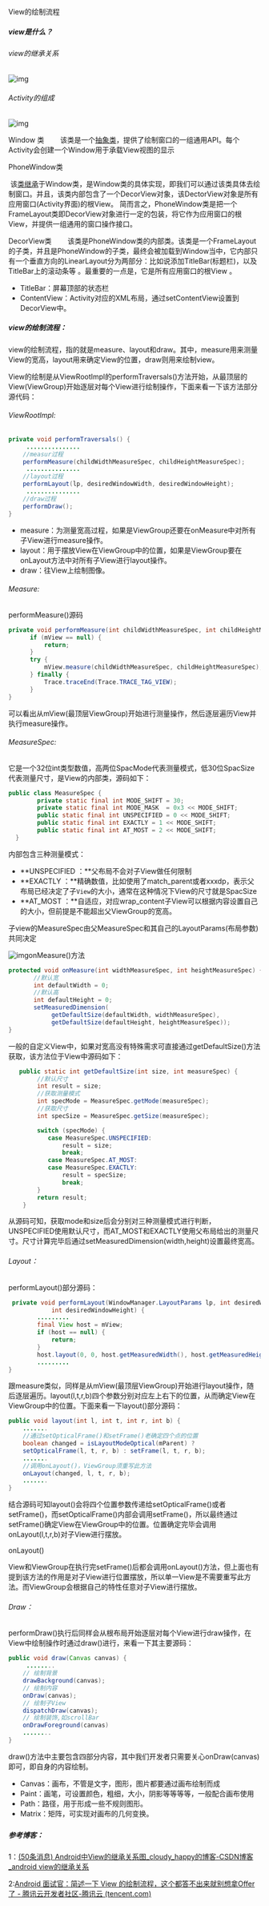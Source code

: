 View的绘制流程

##### view是什么？

###### view的继承关系

![img](https://img-blog.csdnimg.cn/20190815100748544.png?x-oss-process=image/watermark,type_ZmFuZ3poZW5naGVpdGk,shadow_10,text_aHR0cHM6Ly9ibG9nLmNzZG4ubmV0L3UwMTAxMjczMzI=,size_16,color_FFFFFF,t_70#pic_center)

###### Activity的组成

![img](https://img-blog.csdnimg.cn/20200927111003956.png?x-oss-process=image/watermark,type_ZmFuZ3poZW5naGVpdGk,shadow_10,text_aHR0cHM6Ly9ibG9nLmNzZG4ubmV0L2Nsb3VkeV9oYXBweQ==,size_16,color_FFFFFF,t_70#pic_center)

Window 类
　　该类是一个[抽象类](https://so.csdn.net/so/search?q=抽象类&spm=1001.2101.3001.7020)，提供了绘制窗口的一组通用API。每个Activity会创建一个Window用于承载View视图的显示

PhoneWindow类	

​		该[类继承](https://so.csdn.net/so/search?q=类继承&spm=1001.2101.3001.7020)于Window类，是Window类的具体实现，即我们可以通过该类具体去绘制窗口。并且，该类内部包含了一个DecorView对象，该DectorView对象是所有应用窗口(Activity界面)的根View。 简而言之，PhoneWindow类是把一个FrameLayout类即DecorView对象进行一定的包装，将它作为应用窗口的根View，并提供一组通用的窗口操作接口。

DecorView类
　　该类是PhoneWindow类的内部类。该类是一个FrameLayout的子类，并且是PhoneWindow的子类，最终会被加载到Window当中，它内部只有一个垂直方向的LinearLayout分为两部分：比如说添加TitleBar(标题栏)，以及TitleBar上的滚动条等 。最重要的一点是，它是所有应用窗口的根View 。

- TitleBar：屏幕顶部的状态栏
- ContentView：Activity对应的XML布局，通过setContentView设置到DecorView中。

##### view的绘制流程：

view的绘制流程，指的就是measure、layout和draw。其中，measure用来测量View的宽高，layout用来确定View的位置，draw则用来绘制view。

View的绘制是从ViewRootImpl的performTraversals()方法开始，从最顶层的View(ViewGroup)开始逐层对每个View进行绘制操作，下面来看一下该方法部分源代码：

###### ViewRootlmpl:

```java
private void performTraversals() {
     ...............
    //measur过程
    performMeasure(childWidthMeasureSpec, childHeightMeasureSpec);
     ...............
    //layout过程
    performLayout(lp, desiredWindowWidth, desiredWindowHeight);
     ...............
    //draw过程
    performDraw();
}
```

- measure：为测量宽高过程，如果是ViewGroup还要在onMeasure中对所有子View进行measure操作。
- layout：用于摆放View在ViewGroup中的位置，如果是ViewGroup要在onLayout方法中对所有子View进行layout操作。
- draw：往View上绘制图像。

###### Measure:

performMeasure()源码

```java
private void performMeasure(int childWidthMeasureSpec, int childHeightMeasureSpec) {
      if (mView == null) {
          return;
      }
      try {
          mView.measure(childWidthMeasureSpec, childHeightMeasureSpec);
      } finally {
          Trace.traceEnd(Trace.TRACE_TAG_VIEW);
      }
}
```

可以看出从mView(最顶层ViewGroup)开始进行测量操作，然后逐层遍历View并执行measure操作。

###### MeasureSpec:

它是一个32位int类型数值，高两位SpacMode代表测量模式，低30位SpacSize代表测量尺寸，是View的内部类，源码如下：

```java
public class MeasureSpec {
        private static final int MODE_SHIFT = 30;  
        private static final int MODE_MASK  = 0x3 << MODE_SHIFT;  
        public static final int UNSPECIFIED = 0 << MODE_SHIFT;  
        public static final int EXACTLY = 1 << MODE_SHIFT;  
        public static final int AT_MOST = 2 << MODE_SHIFT;  
  }
```

内部包含三种测量模式：

- **UNSPECIFIED ：**父布局不会对子View做任何限制
- **EXACTLY ：**精确数值，比如使用了match_parent或者xxxdp，表示父布局已经决定了子`View`的大小，通常在这种情况下View的尺寸就是SpacSize
- **AT_MOST ：**自适应，对应wrap_content子View可以根据内容设置自己的大小，但前提是不能超出父ViewGroup的宽高。

子view的MeasureSpec由父MeasureSpec和其自己的LayoutParams(布局参数)共同决定

![img](https://img-blog.csdnimg.cn/20190908173654848.jpg?x-oss-process=image/watermark,type_ZmFuZ3poZW5naGVpdGk,shadow_10,text_aHR0cHM6Ly9ibG9nLmNzZG4ubmV0L3poYW9xaW5tdXh1ZQ==,size_16,color_FFFFFF,t_70)onMeasure()方法

```java
protected void onMeasure(int widthMeasureSpec, int heightMeasureSpec) {
       //默认宽  
       int defaultWidth = 0;    
       //默认高
       int defaultHeight = 0;    
       setMeasuredDimension(
            getDefaultSize(defaultWidth, widthMeasureSpec),  
            getDefaultSize(defaultHeight, heightMeasureSpec));  
}
```

一般的自定义View中，如果对宽高没有特殊需求可直接通过getDefaultSize()方法获取，该方法位于View中源码如下：

```java
   public static int getDefaultSize(int size, int measureSpec) {
        //默认尺寸
        int result = size;
        //获取测量模式
        int specMode = MeasureSpec.getMode(measureSpec);
        //获取尺寸
        int specSize = MeasureSpec.getSize(measureSpec);

        switch (specMode) {
           case MeasureSpec.UNSPECIFIED:
               result = size;
               break;
           case MeasureSpec.AT_MOST:
           case MeasureSpec.EXACTLY:
               result = specSize;
               break;
        }
        return result;
    }
```

从源码可知，获取mode和size后会分别对三种测量模式进行判断，UNSPECIFIED使用默认尺寸，而AT_MOST和EXACTLY使用父布局给出的测量尺寸。尺寸计算完毕后通过setMeasuredDimension(width,height)设置最终宽高。

###### Layout：

performLayout()部分源码：

```java
 private void performLayout(WindowManager.LayoutParams lp, int desiredWindowWidth,
            int desiredWindowHeight) {
        .........
        final View host = mView;
        if (host == null) {
            return;
        }
        host.layout(0, 0, host.getMeasuredWidth(), host.getMeasuredHeight());
        .........
}
```

跟measure类似，同样是从mView(最顶层ViewGroup)开始进行layout操作，随后逐层遍历。layout(l,t,r,b)四个参数分别对应左上右下的位置，从而确定View在ViewGroup中的位置。下面来看一下layout()部分源码：

```java
public void layout(int l, int t, int r, int b) {
    .......
    //通过setOpticalFrame()和setFrame()老确定四个点的位置
    boolean changed = isLayoutModeOptical(mParent) ? 
    setOpticalFrame(l, t, r, b) : setFrame(l, t, r, b);
    .......
    //调用onLayout()，ViewGroup须重写此方法
    onLayout(changed, l, t, r, b);
    .......
}
```

结合源码可知layout()会将四个位置参数传递给setOpticalFrame()或者setFrame()，而setOpticalFrame()内部会调用setFrame()，所以最终通过setFrame()确定View在ViewGroup中的位置。位置确定完毕会调用onLayout(l,t,r,b)对子View进行摆放。

onLayout()

View和ViewGroup在执行完setFrame()后都会调用onLayout()方法，但上面也有提到该方法的作用是对子View进行位置摆放，所以单一View是不需要重写此方法。而ViewGroup会根据自己的特性任意对子View进行摆放。

###### Draw：

performDraw()执行后同样会从根布局开始逐层对每个View进行draw操作，在View中绘制操作时通过draw()进行，来看一下其主要源码：

```java
public void draw(Canvas canvas) {
     ........
    // 绘制背景
    drawBackground(canvas);
    // 绘制内容
    onDraw(canvas);
    // 绘制子View
    dispatchDraw(canvas);
    // 绘制装饰,如scrollBar
    onDrawForeground(canvas)
    ........
}
```

draw()方法中主要包含四部分内容，其中我们开发者只需要关心onDraw(canvas)即可，即自身的内容绘制。

- Canvas：画布，不管是文字，图形，图片都要通过画布绘制而成
- Paint：画笔，可设置颜色，粗细，大小，阴影等等等等，一般配合画布使用
- Path：路径，用于形成一些不规则图形。
- Matrix：矩阵，可实现对画布的几何变换。

### 

##### 参考博客：

1：[(50条消息) Android中View的继承关系图_cloudy_happy的博客-CSDN博客_android view的继承关系](https://blog.csdn.net/cloudy_happy/article/details/107772981)

2:[Android 面试官：简述一下 View 的绘制流程，这个都答不出来就别想拿Offer了 - 腾讯云开发者社区-腾讯云 (tencent.com)](https://cloud.tencent.com/developer/article/1745688)